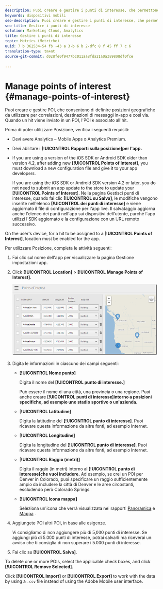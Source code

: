 ```yaml
---
description: Puoi creare e gestire i punti di interesse, che permettono di definire posizioni geografiche da utilizzare per correlazioni nei rapporti, come destinazioni di messaggi in-app e per altri scopi. Quando un hit viene inviato in un punto di interesse, quest'ultimo è associato all'hit.
keywords: dispositivi mobili
seo-description: Puoi creare e gestire i punti di interesse, che permettono di definire posizioni geografiche da utilizzare per correlazioni nei rapporti, come destinazioni di messaggi in-app e per altri scopi. Quando un hit viene inviato in un punto di interesse, quest'ultimo è associato all'hit.
seo-title: Gestire i punti di interesse
solution: Marketing Cloud, Analytics
title: Gestire i punti di interesse
topic: Metrics (Metriche)
uuid: 7 b 362534-54 fb -43 a 3-b 6 b 2-dfc 8 f 45 ff 7 c 6
translation-type: tm+mt
source-git-commit: d028fe0f9477bc011aa8fda21a0a389808df0fce

---
```



# Manage points of interest {#manage-points-of-interest}

Puoi creare e gestire POI, che consentono di definire posizioni geografiche da utilizzare per correlazioni, destinazioni di messaggi in-app e così via. Quando un hit viene inviato in un POI, l'POI è associato all'hit.

Prima di poter utilizzare Posizione, verifica i seguenti requisiti:

* Devi avere Analytics – Mobile Apps o Analytics Premium.
* Devi abilitare i **[!UICONTROL Rapporti sulla posizione]per l'app.**
* If you are using a version of the iOS SDK or Android SDK older than version 4.2, after adding new **[!UICONTROL Points of Interest]**, you must download a new configuration file and give it to your app developers.

   If you are using the iOS SDK or Android SDK version 4.2 or later, you do not need to submit an app update to the store to update your **[!UICONTROL Points of Interest]**. Nella pagina Gestisci punti di interesse, quando fai clic **[!UICONTROL su Salva]**, le modifiche vengono inserite nell'elenco **[!UICONTROL dei punti di interesse]** e viene aggiornato il file di configurazione per l'app live. Il salvataggio aggiorna anche l'elenco dei punti nell'app sui dispositivi dell'utente, purché l'app utilizzi l'SDK aggiornato e la configurazione con un URL remoto successivo.

On the user's device, for a hit to be assigned to a **[!UICONTROL Points of Interest]**, location must be enabled for the app.

Per utilizzare Posizione, completa le attività seguenti:

1. Fai clic sul nome dell'app per visualizzare la pagina Gestione impostazioni app.
1. Click **[!UICONTROL Location]** &gt; **[!UICONTROL Manage Points of Interest]**.

   ![Risultato passaggio](assets/poi.png)

1. Digita le informazioni in ciascuno dei campi seguenti:

   * **[!UICONTROL Nome punto]**

      Digita il nome del **[!UICONTROL punto di interesse.]**

      Può essere il nome di una città, una provincia o una regione. Puoi anche creare **[!UICONTROL punti di interesse]intorno a posizioni specifiche, ad esempio uno stadio sportivo o un'azienda.**

   * **[!UICONTROL Latitudine]**

      Digita la latitudine del **[!UICONTROL punto di interesse]**. Puoi ricavare questa informazione da altre fonti, ad esempio Internet.

   * **[!UICONTROL Longitudine]**

      Digita la longitudine del **[!UICONTROL punto di interesse]**. Puoi ricavare questa informazione da altre fonti, ad esempio Internet.

   * **[!UICONTROL Raggio (metri)]**

      Digita il raggio (in metri) intorno al **[!UICONTROL punto di interesse]che vuoi includere.** Ad esempio, se crei un POI per Denver in Colorado, puoi specificare un raggio sufficientemente ampio da includere la città di Denver e le aree circostanti, escludendo però Colorado Springs.

   * **[!UICONTROL Icona mappa]**

      Seleziona un'icona che verrà visualizzata nei rapporti [Panoramica](/help/using/location/c-location-overview.md) e [Mappa](/help/using/location/c-map-points.md) .

1. Aggiungete POI altri POI, in base alle esigenze.

   Vi consigliamo di non aggiungere più di 5,000 punti di interesse. Se aggiungi più di 5.000 punti di interesse, potrai salvarli ma riceverai un avviso che ti consiglia di non superare i 5.000 punti di interesse.

1. Fai clic su **[!UICONTROL Salva]**.

To delete one or more POIs, select the applicable check boxes, and click **[!UICONTROL Remove Selected]**.

Click **[!UICONTROL Import]** or **[!UICONTROL Export]** to work with the data by using a `.csv` file instead of using the Adobe Mobile user interface.
